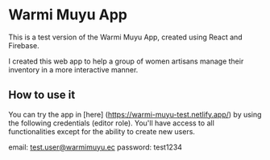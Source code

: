# Warmi Muyu App

This is a test version of the Warmi Muyu App, created using React and Firebase.

I created this web app to help a group of women artisans manage their inventory in a more interactive manner.

## How to use it

You can try the app in [here] (https://warmi-muyu-test.netlify.app/) by using the following credentials (editor role). You'll have access to all functionalities except for the ability to create new users.

email: test.user@warmimuyu.ec
password: test1234
